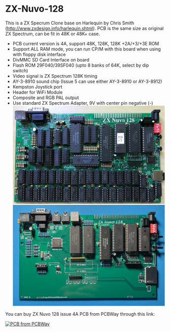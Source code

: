 # ZX-Nuvo-128
This is a ZX Specrum Clone base on Harlequin by Chris Smith (http://www.zxdesign.info/harlequin.shtml).
PCB is the same size as original ZX Spectrum, can be fit in 48K or 48K+ case.

- PCB current version is 4A, support 48K, 128K, 128K +2A/+3/+3E ROM
- Support ALL RAM mode, you can run CP/M with this board when using with floppy disk interface
- DivMMC SD Card Interface on board
- Flash ROM 29F040/39SF040 (upto 8 banks of 64K, select by dip switch)
- Video signal is ZX Spectrum 128K timing
- AY-3-8910 sound chip (Issue 5 can use either AY-3-8910 or AY-3-8912)
- Kempston Joystick port
- Header for WiFi Module
- Composite and RGB PAL output
- Use standard ZX Spectrum Adapter, 9V with center pin negative (-) 
![Board](https://github.com/DonSuperfo/ZX-Nuvo-128/blob/main/Issue%204A/ZX%20Nuvo%20128%20Issue%204.jpg)
![Board](https://github.com/DonSuperfo/ZX-Nuvo-128/blob/main/Issue%205A/ZX%20Nuvo%20128%20Issue%205.jpg)

You can buy ZX Nuvo 128 issue 4A PCB from PCBWay through this link:

<a href="https://www.pcbway.com/project/shareproject/ZX_Nuvo_128_Issue_4A_20759a69.html"><img src="https://www.pcbway.com/project/img/images/frompcbway-1220.png" alt="PCB from PCBWay" /></a>
